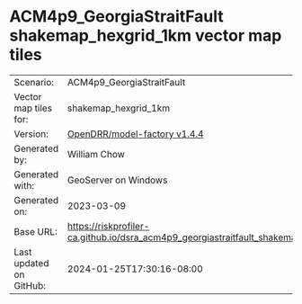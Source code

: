 # ACM4p9_GeorgiaStraitFault shakemap_hexgrid_1km vector map tiles

|    			|			|
| --------------------- | --------------------- |
| Scenario:		| ACM4p9_GeorgiaStraitFault		|
| Vector map tiles for:	| shakemap_hexgrid_1km		|
| Version:		| [OpenDRR/model-factory v1.4.4](https://github.com/OpenDRR/model-factory/releases/tag/v1.4.4)	|
| Generated by:		| William Chow	|
| Generated with:	| GeoServer on Windows	|
| Generated on:		| 2023-03-09	|
| Base URL:		| <https://riskprofiler-ca.github.io/dsra_acm4p9_georgiastraitfault_shakemap_hexgrid_1km/> |
| Last updated on GitHub: | 2024-01-25T17:30:16-08:00 |
